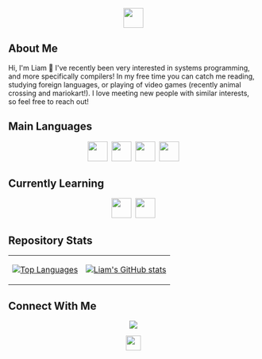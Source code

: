<p align="center">
  <img src="https://img.shields.io/badge/🌴-Welcome_to_Liam's_Profile!-E1CD9A?style=for-the-badge" height="40">
  <br>
</p>

##  About Me

Hi, I'm Liam 👋 I've recently been very interested in systems programming, and more specifically compilers! In my free time you can catch me reading, studying foreign languages, or playing of video games (recently animal crossing and mariokart!). I love meeting new people with similar interests, so feel free to reach out!

## Main Languages
<p align="center">
  <img src="https://img.shields.io/badge/C++-00599C?style=for-the-badge&logo=c%2B%2B&logoColor=white" height="40">&nbsp;
  <img src="https://img.shields.io/badge/Go-00ADD8?style=for-the-badge&logo=go&logoColor=white" height="40">&nbsp;
  <img src="https://img.shields.io/badge/Python-3776AB?style=for-the-badge&logo=python&logoColor=white" height="40">&nbsp;
  <img src="https://img.shields.io/badge/Java-007396?style=for-the-badge&logo=java&logoColor=white" height="40">
</p>

## Currently Learning
<p align="center">
  <img src="https://img.shields.io/badge/LLVM-262D3A?style=for-the-badge&logo=llvm&logoColor=white" height="40">&nbsp;
  <img src="https://img.shields.io/badge/MLIR-A82D2D?style=for-the-badge&logoColor=white" height="40">
</p>

## Repository Stats

<table align="center" border="0">
<tr>
<td>

[![Top Languages](https://github-readme-stats.vercel.app/api/top-langs/?username=liamslj13&layout=donut&theme=gruvbox_light&bg_color=E8DDCB&text_color=5E7960&title_color=8A664C&border_color=B8C4AA)](https://github.com/liamslj13/github-readme-stats)

</td>
<td>

[![Liam's GitHub stats](https://github-readme-stats.vercel.app/api?username=liamslj13&theme=gruvbox_light&show_icons=true&bg_color=E8DDCB&title_color=8A664C&text_color=5E7960&icon_color=A77B45&border_color=B8C4AA)](https://github.com/liamslj13/github-readme-stats)

</td>
</tr>
</table>

## Connect With Me

<p align="center">
  <a href="https://www.linkedin.com/in/liamjay05">
    <img src="https://img.shields.io/badge/LinkedIn-8DB5CE?style=for-the-badge&logo=linkedin&logoColor=white">
  </a>
</p>

<p align="center">
  <img src="https://img.shields.io/badge/Thanks_for_visiting!-Come_back_soon!-FCECBB?style=for-the-badge" height="30">
</p>

